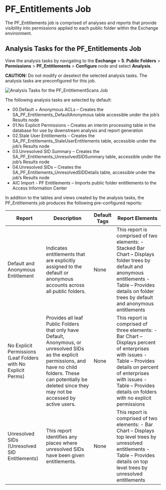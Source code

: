 # PF_Entitlements Job

The PF_Entitlements job is comprised of analyses and reports that provide visibility into
permissions applied to each public folder within the Exchange environment.

## Analysis Tasks for the PF_Entitlements Job

View the analysis tasks by navigating to the **Exchange** > **5. Public Folders** >
**Permissions** > **PF_Entitlements** > **Configure** node and select **Analysis**.

**CAUTION:** Do not modify or deselect the selected analysis tasks. The analysis tasks are
preconfigured for this job.

![Analysis Tasks for the PF_EntitlementScans Job](/img/product_docs/accessanalyzer/11.6/accessanalyzer/solutions/exchange/publicfolders/permissions/entitlementsanalysis.webp)

The following analysis tasks are selected by default:

- 00.Default + Anonymous ACLs – Creates the SA_PF_Entitlements_DefaultAnonymous table accessible
  under the job’s Results node
- 01.No Explicit Permissions – Creates an interim processing table in the database for use by
  downstream analysis and report generation
- 02.Stale User Entitlements – Creates the SA_PF_Entitlements_StaleUserEntitlements table,
  accessible under the job’s Results node
- 03.Unresolved SID Summary – Creates the SA_PF_Entitlements_UnresolvedSIDSummary table, accessible
  under the job’s Results node
- 04.Unresolved SIDs – Creates the SA_PF_Entitlements_UnresolvedSIDDetails table, accessible under
  the job’s Results node
- AIC Import - PF Entitlements – Imports public folder entitlements to the Access Information Center

In addition to the tables and views created by the analysis tasks, the PF_Entitlements job produces
the following pre-configured reports:

| Report                                                        | Description                                                                                                                                                                                                                     | Default Tags | Report Elements                                                                                                                                                                                                                           |
| ------------------------------------------------------------- | ------------------------------------------------------------------------------------------------------------------------------------------------------------------------------------------------------------------------------- | ------------ | ----------------------------------------------------------------------------------------------------------------------------------------------------------------------------------------------------------------------------------------- |
| Default and Anonymous Entitlement                             | Indicates entitlements that are explicitly assigned to the default or anonymous accounts across all public folders.                                                                                                             | None         | This report is comprised of two elements: - Stacked Bar Chart – Displays folder trees by default and anonymous entitlements - Table – Provides details on folder trees by default and anonymous entitlements                              |
| No Explicit Permissions (Leaf Folders with No Explicit Perms) | Provides all leaf Public Folders that only have Default, Anonymous, or unresolved SIDs as the explicit permissions, and have no child folders. These can potentially be deleted since they may not be accessed by active users. | None         | This report is comprised of three elements: - Bar Chart – Displays percent of enterprises with issues - Table – Provides details on percent of enterprises with issues - Table – Provides details on folders with no explicit permissions |
| Unresolved SIDs (Unresolved SID Entitlements)                 | This report identifies any places where unresolved SIDs have been given entitlements.                                                                                                                                           | None         | This report is comprised of two elements: - Bar Chart – Displays top level trees by unresolved entitlements - Table – Provides details on top level trees by unresolved entitlements                                                      |

